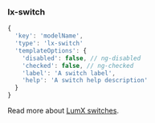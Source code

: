 ### lx-switch
```javascript
{
  'key': 'modelName',
  'type': 'lx-switch'
  'templateOptions': {
    'disabled': false, // ng-disabled
    'checked': false, // ng-checked
    'label': 'A switch label',
    'help': 'A switch help description'
  }
}
```
Read more about [LumX switches](http://ui.lumapps.com/css/switches).
